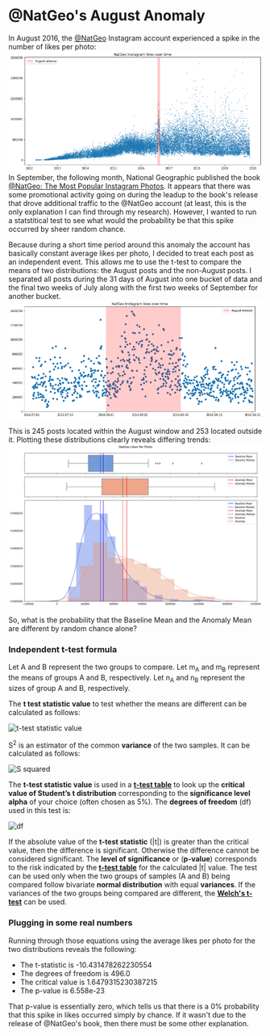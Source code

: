 # @NatGeo's August Anomaly

In August 2016, the [@NatGeo](https://www.instagram.com/natgeo) Instagram account experienced a spike in the number of likes per photo:
![likes over time](images/august.png)
In September, the following month, National Geographic published the book [@NatGeo: The Most Popular Instagram Photos](https://www.amazon.com/NatGeo-Most-Popular-Instagram-Photos/dp/1426217102). It appears that there was some promotional activity going on during the leadup to the book's release that drove additional traffic to the @NatGeo account (at least, this is the only explanation I can find through my research). However, I wanted to run a statstitical test to see what would the probability be that this spike occurred by sheer random chance.

Because during a short time period around this anomaly the account has basically constant average likes per photo, I decided to treat each post as an independent event. This allows me to use the t-test to compare the means of two distributions: the August posts and the non-August posts. I separated all posts during the 31 days of August into one bucket of data and the final two weeks of July along with the first two weeks of September for another bucket.
![August 2016](images/august2.png)

This is 245 posts located within the August window and 253 located outside it. Plotting these distributions clearly reveals differing trends:
![distribution plot](images/distribution.png)

So, what is the probability that the Baseline Mean and the Anomaly Mean are different by random chance alone?

### Independent t-test formula

Let A and B represent the two groups to compare.
Let m<sub>A</sub> and m<sub>B</sub> represent the means of groups A and B, respectively.
Let n<sub>A</sub> and n<sub>B</sub> represent the sizes of group A and B, respectively.

The **t test statistic value** to test whether the means are different can be calculated as follows:

![t-test statistic value](https://latex.codecogs.com/gif.download?t%20%3D%20%5Cfrac%7Bm_A%20-%20m_B%7D%7B%5Csqrt%7B%20%5Cfrac%7BS%5E2%7D%7Bn_A%7D%20+%20%5Cfrac%7BS%5E2%7D%7Bn_B%7D%20%7D%7D)

S<sup>2</sup> is an estimator of the common **variance** of the two samples. It can be calculated as follows:

![S squared](https://latex.codecogs.com/gif.download?S%5E2%20%3D%20%5Cfrac%7B%5Csum%7B%28x-m_A%29%5E2%7D+%5Csum%7B%28x-m_B%29%5E2%7D%7D%7Bn_A+n_B-2%7D)

The **t-test statistic value** is used in a **[t-test table](https://www.sjsu.edu/faculty/gerstman/StatPrimer/t-table.pdf)** to look up the **critical value of Student’s t distribution** corresponding to the **significance level alpha** of your choice (often chosen as 5%). The **degrees of freedom** (df) used in this test is:

![df](https://latex.codecogs.com/gif.download?df%20%3D%20n_A%20+%20n_B%20-%202)

If the absolute value of the **t-test statistic** (|t|) is greater than the critical value, then the difference is significant. Otherwise the difference cannot be considered significant. The **level of significance** or (**p-value**) corresponds to the risk indicated by the **[t-test table](https://www.sjsu.edu/faculty/gerstman/StatPrimer/t-table.pdf)** for the calculated |t| value.
The test can be used only when the two groups of samples (A and B) being compared follow bivariate **normal distribution** with equal **variances**.
If the variances of the two groups being compared are different, the **[Welch's t-test](https://en.wikipedia.org/wiki/Welch%27s_t-test)** can be used.

### Plugging in some real numbers
Running through those equations using the average likes per photo for the two distributions reveals the following:
- The t-statistic is -10.431478262230554
- The degrees of freedom is 496.0
- The critical value is 1.6479315230387215
- The p-value is 6.558e-23

That p-value is essentially zero, which tells us that there is a 0% probability that this spike in likes occurred simply by chance. If it wasn't due to the release of @NatGeo's book, then there must be some other explanation.